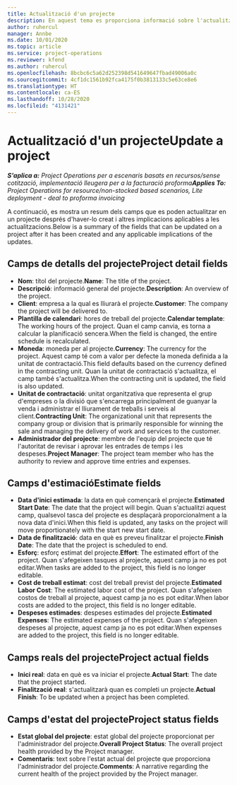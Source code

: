 ```yaml
---
title: Actualització d'un projecte
description: En aquest tema es proporciona informació sobre l'actualització de projectes al Project Operations.
author: ruhercul
manager: Annbe
ms.date: 10/01/2020
ms.topic: article
ms.service: project-operations
ms.reviewer: kfend
ms.author: ruhercul
ms.openlocfilehash: 8bcbc6c5a62d252398d541649647fbad49006a0c
ms.sourcegitcommit: 4cf1dc1561b92fca4175f0b3813133c5e63ce8e6
ms.translationtype: HT
ms.contentlocale: ca-ES
ms.lasthandoff: 10/28/2020
ms.locfileid: "4131421"
---
```

# <a name="update-a-project"></a><span data-ttu-id="5f90f-103">Actualització d'un projecte</span><span class="sxs-lookup"><span data-stu-id="5f90f-103">Update a project</span></span>

<span data-ttu-id="5f90f-104">_**S'aplica a:** Project Operations per a escenaris basats en recursos/sense cotització, implementació lleugera per a la facturació proforma_</span><span class="sxs-lookup"><span data-stu-id="5f90f-104">_**Applies To:** Project Operations for resource/non-stocked based scenarios, Lite deployment - deal to proforma invoicing_</span></span>

<span data-ttu-id="5f90f-105">A continuació, es mostra un resum dels camps que es poden actualitzar en un projecte després d'haver-lo creat i altres implicacions aplicables a les actualitzacions.</span><span class="sxs-lookup"><span data-stu-id="5f90f-105">Below is a summary of the fields that can be updated on a project after it has been created and any applicable implications of the updates.</span></span>

## <a name="project-detail-fields"></a><span data-ttu-id="5f90f-106">Camps de detalls del projecte</span><span class="sxs-lookup"><span data-stu-id="5f90f-106">Project detail fields</span></span>

- <span data-ttu-id="5f90f-107">**Nom**: títol del projecte.</span><span class="sxs-lookup"><span data-stu-id="5f90f-107">**Name**: The title of the project.</span></span>
- <span data-ttu-id="5f90f-108">**Descripció**: informació general del projecte.</span><span class="sxs-lookup"><span data-stu-id="5f90f-108">**Description**: An overview of the project.</span></span>
- <span data-ttu-id="5f90f-109">**Client**: empresa a la qual es lliurarà el projecte.</span><span class="sxs-lookup"><span data-stu-id="5f90f-109">**Customer**: The company the project will be delivered to.</span></span>
- <span data-ttu-id="5f90f-110">**Plantilla de calendari**: hores de treball del projecte.</span><span class="sxs-lookup"><span data-stu-id="5f90f-110">**Calendar template**: The working hours of the project.</span></span> <span data-ttu-id="5f90f-111">Quan el camp canvia, es torna a calcular la planificació sencera.</span><span class="sxs-lookup"><span data-stu-id="5f90f-111">When the field is changed, the entire schedule is recalculated.</span></span>
- <span data-ttu-id="5f90f-112">**Moneda**: moneda per al projecte.</span><span class="sxs-lookup"><span data-stu-id="5f90f-112">**Currency**: The currency for the project.</span></span> <span data-ttu-id="5f90f-113">Aquest camp té com a valor per defecte la moneda definida a la unitat de contractació.</span><span class="sxs-lookup"><span data-stu-id="5f90f-113">This field defaults based on the currency defined in the contracting unit.</span></span> <span data-ttu-id="5f90f-114">Quan la unitat de contractació s'actualitza, el camp també s'actualitza.</span><span class="sxs-lookup"><span data-stu-id="5f90f-114">When the contracting unit is updated, the field is also updated.</span></span>
- <span data-ttu-id="5f90f-115">**Unitat de contractació**: unitat organitzativa que representa el grup d'empreses o la divisió que s'encarrega principalment de guanyar la venda i administrar el lliurament de treballs i serveis al client.</span><span class="sxs-lookup"><span data-stu-id="5f90f-115">**Contracting Unit**: The organizational unit that represents the company group or division that is primarily responsible for winning the sale and managing the delivery of work and services to the customer.</span></span> 
- <span data-ttu-id="5f90f-116">**Administrador del projecte**: membre de l'equip del projecte que té l'autoritat de revisar i aprovar les entrades de temps i les despeses.</span><span class="sxs-lookup"><span data-stu-id="5f90f-116">**Project Manager**: The project team member who has the authority to review and approve time entries and expenses.</span></span>

## <a name="estimate-fields"></a><span data-ttu-id="5f90f-117">Camps d'estimació</span><span class="sxs-lookup"><span data-stu-id="5f90f-117">Estimate fields</span></span>

- <span data-ttu-id="5f90f-118">**Data d'inici estimada**: la data en què començarà el projecte.</span><span class="sxs-lookup"><span data-stu-id="5f90f-118">**Estimated Start Date**: The date that the project will begin.</span></span> <span data-ttu-id="5f90f-119">Quan s'actualitzi aquest camp, qualsevol tasca del projecte es desplaçarà proporcionalment a la nova data d'inici.</span><span class="sxs-lookup"><span data-stu-id="5f90f-119">When this field is updated, any tasks on the project will move proportionately with the start new start date.</span></span>
- <span data-ttu-id="5f90f-120">**Data de finalització**: data en què es preveu finalitzar el projecte.</span><span class="sxs-lookup"><span data-stu-id="5f90f-120">**Finish Date**: The date that the project is scheduled to end.</span></span>
- <span data-ttu-id="5f90f-121">**Esforç**: esforç estimat del projecte.</span><span class="sxs-lookup"><span data-stu-id="5f90f-121">**Effort**: The estimated effort of the project.</span></span> <span data-ttu-id="5f90f-122">Quan s'afegeixen tasques al projecte, aquest camp ja no es pot editar.</span><span class="sxs-lookup"><span data-stu-id="5f90f-122">When tasks are added to the project, this field is no longer editable.</span></span>
- <span data-ttu-id="5f90f-123">**Cost de treball estimat**: cost del treball previst del projecte.</span><span class="sxs-lookup"><span data-stu-id="5f90f-123">**Estimated Labor Cost**: The estimated labor cost of the project.</span></span> <span data-ttu-id="5f90f-124">Quan s'afegeixen costos de treball al projecte, aquest camp ja no es pot editar.</span><span class="sxs-lookup"><span data-stu-id="5f90f-124">When labor costs are added to the project, this field is no longer editable.</span></span>
- <span data-ttu-id="5f90f-125">**Despeses estimades**: despeses estimades del projecte.</span><span class="sxs-lookup"><span data-stu-id="5f90f-125">**Estimated Expenses**: The estimated expenses of the project.</span></span> <span data-ttu-id="5f90f-126">Quan s'afegeixen despeses al projecte, aquest camp ja no es pot editar.</span><span class="sxs-lookup"><span data-stu-id="5f90f-126">When expenses are added to the project, this field is no longer editable.</span></span>

## <a name="project-actual-fields"></a><span data-ttu-id="5f90f-127">Camps reals del projecte</span><span class="sxs-lookup"><span data-stu-id="5f90f-127">Project actual fields</span></span>
- <span data-ttu-id="5f90f-128">**Inici real**: data en què es va iniciar el projecte.</span><span class="sxs-lookup"><span data-stu-id="5f90f-128">**Actual Start**: The date that the project started.</span></span>
- <span data-ttu-id="5f90f-129">**Finalització real**: s'actualitzarà quan es completi un projecte.</span><span class="sxs-lookup"><span data-stu-id="5f90f-129">**Actual Finish**: To be updated when a project has been completed.</span></span>

## <a name="project-status-fields"></a><span data-ttu-id="5f90f-130">Camps d'estat del projecte</span><span class="sxs-lookup"><span data-stu-id="5f90f-130">Project status fields</span></span>

- <span data-ttu-id="5f90f-131">**Estat global del projecte**: estat global del projecte proporcionat per l'administrador del projecte.</span><span class="sxs-lookup"><span data-stu-id="5f90f-131">**Overall Project Status**: The overall project health provided by the Project manager.</span></span>
- <span data-ttu-id="5f90f-132">**Comentaris**: text sobre l'estat actual del projecte que proporciona l'administrador del projecte.</span><span class="sxs-lookup"><span data-stu-id="5f90f-132">**Comments**: A narrative regarding the current health of the project provided by the Project manager.</span></span>

